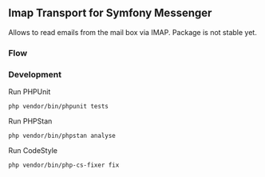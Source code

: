
## Imap Transport for Symfony Messenger
Allows to read emails from the mail box via IMAP. 
Package is not stable yet. 

### Flow

### Development
Run PHPUnit
```shell
php vendor/bin/phpunit tests   
```

Run PHPStan 
```shell
php vendor/bin/phpstan analyse 
```

Run CodeStyle
```shell
php vendor/bin/php-cs-fixer fix  
```

